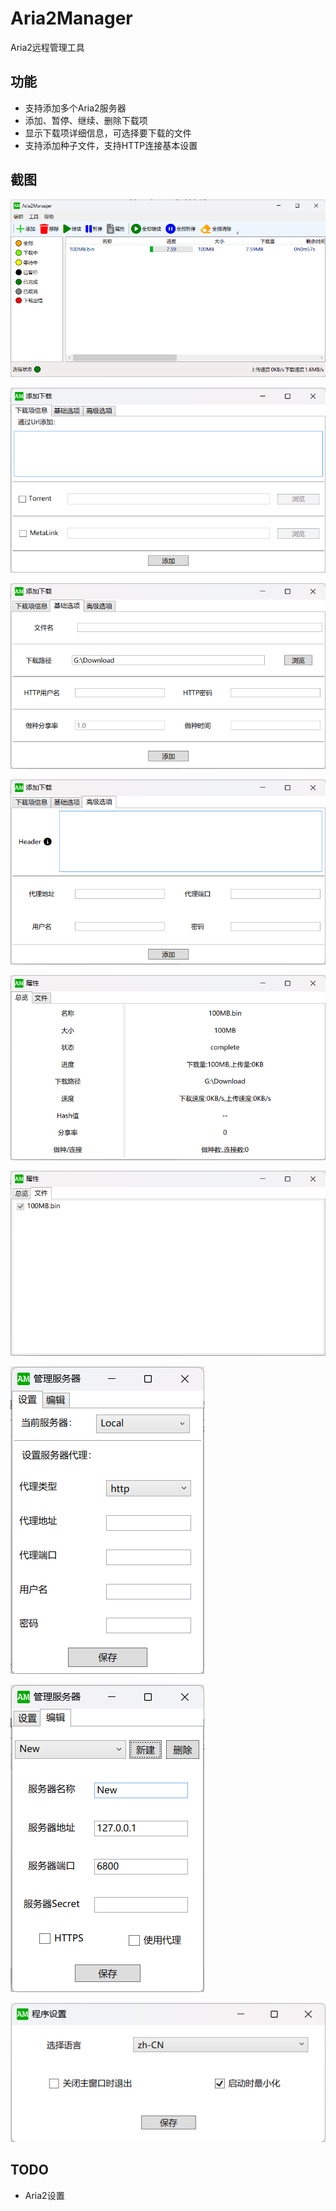 # Aria2Manager

Aria2远程管理工具

## 功能

* 支持添加多个Aria2服务器
* 添加、暂停、继续、删除下载项
* 显示下载项详细信息，可选择要下载的文件
* 支持添加种子文件，支持HTTP连接基本设置

## 截图

![MainWindow](ScreenShots/MainWindow.png)

![AddDownload1](ScreenShots/AddDownload1.png)

![AddDownload2](ScreenShots/AddDownload2.png)

![AddDownload3](ScreenShots/AddDownload3.png)

![ItemInfo1](ScreenShots/ItemInfo1.png)

![ItemInfo2](ScreenShots/ItemInfo2.png)

![ManageServers1](ScreenShots/ManageServers1.png)

![ManageServers2](ScreenShots/ManageServers2.png)

![Settings](ScreenShots/Settings.png)

## TODO

* Aria2设置
